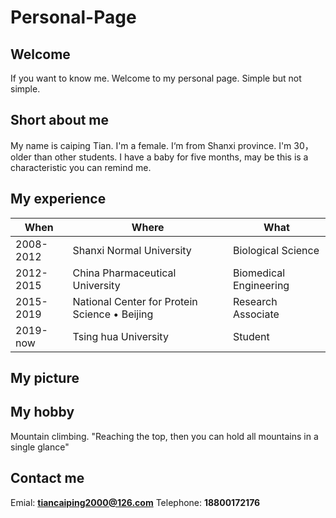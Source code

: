 # Personal-Page
## Welcome
If you want to know me. Welcome to my personal page. Simple but not simple.
## Short about me
My name is caiping Tian. I'm a female. I‘m from Shanxi province. I'm 30，older than other students. I have a baby for five months, may be this is a characteristic you can remind me.
## My experience
When | Where | What
--- | --- | ---
2008-2012 | Shanxi Normal University | Biological Science
2012-2015 | China Pharmaceutical University | Biomedical Engineering
2015-2019 | National Center for Protein Science • Beijing | Research Associate
2019-now | Tsing hua University | Student
## My picture
## My hobby
Mountain climbing.  "Reaching the top, then you can hold all mountains in a single glance"
## Contact me
Emial: **tiancaiping2000@126.com**
Telephone: **18800172176**
